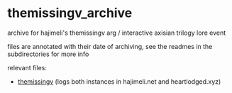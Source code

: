# themissingv\_archive

archive for hajimeli's themissingv arg /  interactive axisian trilogy lore event

files are annotated with their date of archiving, see the readmes in the subdirectories for more info

relevant files: 
* [themissingv](https://github.com/Terran-is-Here/themissingv_archive/blob/main/html_pages/themissingv/changelog.md) (logs both instances in hajimeli.net and heartlodged.xyz)